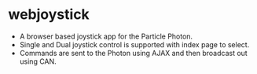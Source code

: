 # webjoystick
* A browser based joystick app for the Particle Photon.
* Single and Dual joystick control is supported with index page to select.
* Commands are sent to the Photon using AJAX and then broadcast out using CAN.
